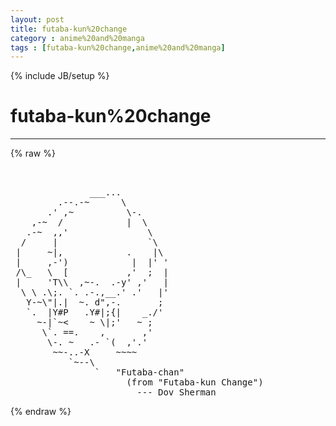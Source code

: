 ```yaml
---
layout: post
title: futaba-kun%20change
category : anime%20and%20manga
tags : [futaba-kun%20change,anime%20and%20manga]
---
```

{% include JB/setup %}
# futaba-kun%20change
---
{% raw %}
<pre>


               ___...
         .--.-~      \
       .&#039; ,~          \-.
    ,-~  /            |  \
   .-~  ,,&#039;               \
  /     |                 `\
 |     ~|,            .    |\
 |     ,-&#039;)            |  |&#039; &#039;
 /\_   \  [           ,&#039;  ;  |
 |     &#039;T\\  ,~-.  .-y&#039; ,&#039;   |
  \ \ .\;. `. .-.,__.&#039; .&#039;   |&#039;
   Y-~\&quot;|.|  ~. d&quot;,-.       ;
   `.  |Y#P   .Y#|;{|    _./&#039;
     ~-|`~&lt;    ~ \|;&#039;   ~ ;
      \`. ==.    ,       ,&#039;
       \-. ~   .- `(  ,&#039;.&#039;
        ~~-..-X     ~~~~
           `~--\
                `   &quot;Futaba-chan&quot;
                      (from &quot;Futaba-kun Change&quot;)
                        --- Dov Sherman </pre>
{% endraw %}
